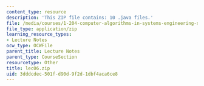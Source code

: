 ```yaml
---
content_type: resource
description: 'This ZIP file contains: 10 .java files.'
file: /media/courses/1-204-computer-algorithms-in-systems-engineering-spring-2010/3dddcdec501fd90d9f2d1dbf4aca6ce8_lec06.zip
file_type: application/zip
learning_resource_types:
- Lecture Notes
ocw_type: OCWFile
parent_title: Lecture Notes
parent_type: CourseSection
resourcetype: Other
title: lec06.zip
uid: 3dddcdec-501f-d90d-9f2d-1dbf4aca6ce8
---
```

